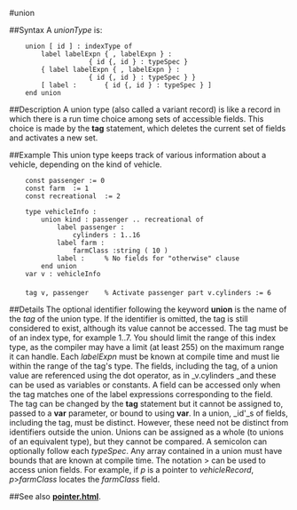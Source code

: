 
#union

##Syntax
A _unionType_ is:


        union [ id ] : indexType of
            label labelExpn { , labelExpn } :
                        { id {, id } : typeSpec }
            { label labelExpn { , labelExpn } :
                        { id {, id } : typeSpec } }
            [ label :       { id {, id } : typeSpec } ]
        end union
##Description
A union type (also called a variant record) is like a record in which there is a run time choice among sets of accessible fields. This choice is made by the **tag** statement, which deletes the current set of fields and activates a new set.



##Example
This union type keeps track of various information about a vehicle, depending on the kind of vehicle.


        const passenger := 0
        const farm  := 1
        const recreational  := 2
        
        type vehicleInfo :
            union kind : passenger .. recreational of
                label passenger :
                    cylinders : 1..16
                label farm :
                    farmClass :string ( 10 )
                label :     % No fields for "otherwise" clause
            end union
        var v : vehicleInfo
        
        tag v, passenger    % Activate passenger part v.cylinders := 6
##Details
The optional identifier following the keyword **union** is the name of the _tag_ of the union type. If the identifier is omitted, the tag is still considered to exist, although its value cannot be accessed. The tag must be of an index type, for example 1..7. You should limit the range of this index type, as the compiler may have a limit (at least 255) on the maximum range it can handle.
Each _labelExpn_ must be known at compile time and must lie within the range of the tag's type. The fields, including the tag, of a union value are referenced using the dot operator, as in _v.cylinders _and these can be used as variables or constants. A field can be accessed only when the tag matches one of the label expressions corresponding to the field. The tag can be changed by the **tag** statement  but it cannot be assigned to, passed to a **var** parameter, or bound to using **var**.
In a union, _id'_s of fields, including the tag, must be distinct. However, these need not be distinct from identifiers outside the union. Unions can be assigned as a whole (to unions of an equivalent type), but they cannot be compared. A semicolon can optionally follow each _typeSpec_.
Any array contained in a union must have bounds that are known at compile time.
The notation > can be used to access union fields. For example, if _p_ is a pointer to _vehicleRecord_, _p_>_farmClass_ locates the _farmClass_ field.



##See also
**[pointer.html](pointer)**.


